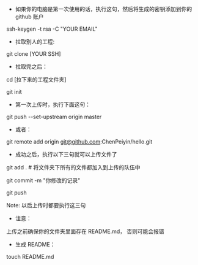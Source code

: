 - 如果你的电脑是第一次使用的话，执行这句，然后将生成的密钥添加到你的 github 账户

ssh-keygen -t rsa -C "YOUR EMAIL"

- 拉取别人的工程:

git clone [YOUR SSH]

- 拉取完之后：

cd [拉下来的工程文件夹]

git init

- 第一次上传时，执行下面这句：

git push --set-upstream origin master
- 或者：

git remote add origin git@github.com:ChenPeiyin/hello.git

- 成功之后，执行以下三句就可以上传文件了

git add .    # 将文件夹下所有的文件都加入到上传的队伍中

git commit -m "你修改的记录"

git push

Note: 以后上传时都要执行这三句

- 注意：
 
上传之前确保你的文件夹里面存在 README.md， 否则可能会报错

- 生成 README：

touch README.md






